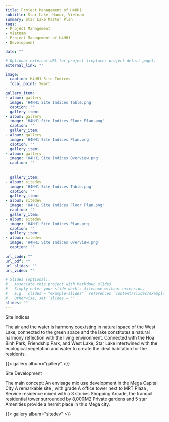 ```yaml
---
title: Project Management of H4HH1 
subtitle: Star Lake, Hanoi, Vietnam
summary: Star Lake Master Plan
tags:
- Project Management
- Vietnam
- Project Management of H4HH1
- Development

date: ""

# Optional external URL for project (replaces project detail page).
external_link: ""

image:
  caption: H4HH1 Site Indices
  focal_point: Smart

gallery_item: 
- album: gallery
  image: 'H4HH1 Site Indices Table.png'
  caption: ''
  gallery_item: 
- album: gallery
  image: 'H4HH1 Site Indices Floor Plan.png'
  caption: ''
  gallery_item: 
- album: gallery
  image: 'H4HH1 Site Indices Plan.png'
  caption: ''
  gallery_item: 
- album: gallery
  image: 'H4HH1 Site Indices Overview.png'
  caption: ''
  
  
  gallery_item: 
- album: sitedev
  image: 'H4HH1 Site Indices Table.png'
  caption: ''
  gallery_item: 
- album: sitedev
  image: 'H4HH1 Site Indices Floor Plan.png'
  caption: ''
  gallery_item: 
- album: sitedev
  image: 'H4HH1 Site Indices Plan.png'
  caption: ''
  gallery_item: 
- album: sitedev
  image: 'H4HH1 Site Indices Overview.png'
  caption: ''

url_code: ""
url_pdf: ""
url_slides: ""
url_video: ""

# Slides (optional).
#   Associate this project with Markdown slides.
#   Simply enter your slide deck's filename without extension.
#   E.g. `slides = "example-slides"` references `content/slides/example-slides.md`.
#   Otherwise, set `slides = ""`.
slides: ""
---
```


Site Indices

The air and the water is harmony coexisting in natural space of the West Lake, connected to the green space and the lake constitutes a natural harmony reflection with the living environment. Connected with the Hoa Binh Park, Friendship Park, and West Lake, Star Lake intertwined with the ecological vegetation and water to create the ideal habitation for the residents.

{{< gallery album="gallery" >}}




Site Development

The main concept:  An envisage mix use development in the Mega Capital City                                                                                                A remarkable site , with grade A office tower next to MRT Plaza , Service residence mixed with a 3 stories Shopping Arcade, the tranquil residential tower surrounded by 8,000M2 Private gardens and 5 star Amenities provide a hermit place in this Mega city.


{{< gallery album="sitedev" >}}
